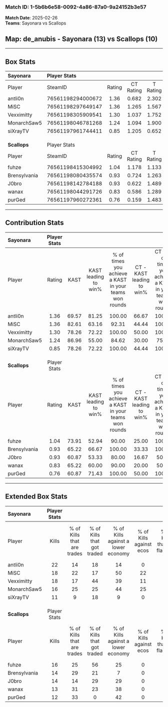 ### Match ID: 1-5b6b6e58-0092-4a86-87a0-9a24152b3e57  
**Match Date**: 2025-02-26  
**Teams**: Sayonara vs Scallops  

## **Map**: de_anubis - Sayonara (13) vs Scallops (10)  
---  

## Box Stats  

| **Sayonara** | Player Stats      |        |           |          |       |      |       |         |        |      |     |
| :- | :- | :-: | :-: | :-: | :-: | :-: | :-: | :-: | :-: | :-: | :-: |
| Player       | SteamID           | Rating | CT Rating | T Rating | KAST  | ADR  | Kills | Assists | Deaths | K/D  | HS% |
| antli0n      | 76561198294000672 |  1.36  |   0.682   |  2.302   | 69.57 | 92.4 |  22   |    4    |   15   | 1.47 | 54  |
| MiSC         | 76561198297649147 |  1.36  |   1.265   |  1.567   | 82.61 | 81.0 |  18   |    4    |   11   | 1.64 | 22  |
| Vexximitty   | 76561198305909541 |  1.30  |   1.037   |  1.752   | 78.26 | 83.8 |  18   |    6    |   13   | 1.38 | 72  |
| MonarchSaw5  | 76561198046781268 |  1.24  |   1.094   |  1.900   | 86.96 | 78.2 |  16   |    5    |   14   | 1.14 | 37  |
| siXrayTV     | 76561197961744411 |  0.85  |   1.205   |  0.652   | 78.26 | 54.0 |  11   |    5    |   17   | 0.65 | 45  |
|              |                   |        |           |          |       |      |       |         |        |      |     |
|              |                   |        |           |          |       |      |       |         |        |      |     |
|              |                   |        |           |          |       |      |       |         |        |      |     |
| **Scallops** | Player Stats      |        |           |          |       |      |       |         |        |      |     |
| Player       | SteamID           | Rating | CT Rating | T Rating | KAST  | ADR  | Kills | Assists | Deaths | K/D  | HS% |
| fuhze        | 76561198415304992 |  1.04  |   1.178   |  1.133   | 73.91 | 78.2 |  16   |    6    |   19   | 0.84 | 75  |
| Brensylvania | 76561198080435574 |  0.93  |   0.724   |  1.263   | 65.22 | 61.7 |  14   |    4    |   15   | 0.93 | 50  |
| J0bro        | 76561198142784188 |  0.93  |   0.622   |  1.489   | 60.87 | 86.5 |  14   |    8    |   18   | 0.78 | 35  |
| wanax        | 76561198044291726 |  0.83  |   0.586   |  1.289   | 65.22 | 50.2 |  13   |    4    |   16   | 0.81 | 38  |
| purGed       | 76561197960272361 |  0.76  |   0.159   |  1.483   | 60.87 | 59.9 |  12   |    6    |   18   | 0.67 |  0  |
---  

## Contribution Stats  

| **Sayonara** | Player Stats |       |                      |                                                        |                           |                                                             |                          |                                                            |
| :- | :-: | :-: | :-: | :-: | :-: | :-: | :-: | :-: |
| Player       |    Rating    | KAST  | KAST leading to win% | % of times you achieve a KAST in your teams won rounds | CT - KAST leading to win% | CT - % of times you achieve a KAST in your teams won rounds | T - KAST leading to win% | T - % of times you achieve a KAST in your teams won rounds |
| antli0n      |     1.36     | 69.57 |        81.25         |                         100.00                         |           66.67           |                           100.00                            |          90.00           |                           100.00                           |
| MiSC         |     1.36     | 82.61 |        63.16         |                         92.31                          |           44.44           |                           100.00                            |          80.00           |                           88.89                            |
| Vexximitty   |     1.30     | 78.26 |        72.22         |                         100.00                         |           50.00           |                           100.00                            |          90.00           |                           100.00                           |
| MonarchSaw5  |     1.24     | 86.96 |        55.00         |                         84.62                          |           30.00           |                            75.00                            |          80.00           |                           88.89                            |
| siXrayTV     |     0.85     | 78.26 |        72.22         |                         100.00                         |           44.44           |                           100.00                            |          100.00          |                           100.00                           |
|              |              |       |                      |                                                        |                           |                                                             |                          |                                                            |
|              |              |       |                      |                                                        |                           |                                                             |                          |                                                            |
|              |              |       |                      |                                                        |                           |                                                             |                          |                                                            |
| **Scallops** | Player Stats |       |                      |                                                        |                           |                                                             |                          |                                                            |
| Player       |    Rating    | KAST  | KAST leading to win% | % of times you achieve a KAST in your teams won rounds | CT - KAST leading to win% | CT - % of times you achieve a KAST in your teams won rounds | T - KAST leading to win% | T - % of times you achieve a KAST in your teams won rounds |
| fuhze        |     1.04     | 73.91 |        52.94         |                         90.00                          |           25.00           |                           100.00                            |          77.78           |                           87.50                            |
| Brensylvania |     0.93     | 65.22 |        66.67         |                         100.00                         |           33.33           |                           100.00                            |          88.89           |                           100.00                           |
| J0bro        |     0.93     | 60.87 |        53.33         |                         80.00                          |           16.67           |                            50.00                            |          77.78           |                           87.50                            |
| wanax        |     0.83     | 65.22 |        60.00         |                         90.00                          |           20.00           |                            50.00                            |          80.00           |                           100.00                           |
| purGed       |     0.76     | 60.87 |        71.43         |                         100.00                         |           50.00           |                           100.00                            |          80.00           |                           100.00                           |
---  

## Extended Box Stats  

| **Sayonara** | Player Stats |                            |                            |                                    |                         |                              |                                 |        |                             |                                     |                          |                               |                            |
| :- | :-: | :-: | :-: | :-: | :-: | :-: | :-: | :-: | :-: | :-: | :-: | :-: | :-: |
| Player       |    Kills     | % of Kills that are trades | % of Kills that got traded | % of Kills against a lower economy | % of Kills against ecos | % of Kills that are flawless | % of Kills that are close duels | Deaths | % of Deaths that get traded | % of Deaths against a lower economy | % of Deaths against ecos | % of Deaths that are flawless | % of Deaths that are close |
| antli0n      |      22      |             14             |             18             |                 14                 |            0            |              64              |                0                |   15   |             27              |                 20                  |            7             |              73               |             0              |
| MiSC         |      18      |             22             |             17             |                 50                 |           22            |              67              |                6                |   11   |             18              |                  9                  |            0             |              64               |             0              |
| Vexximitty   |      18      |             17             |             44             |                 39                 |           11            |              67              |                0                |   13   |             23              |                 15                  |            8             |              46               |             8              |
| MonarchSaw5  |      16      |             25             |             25             |                 44                 |           25            |              75              |                6                |   14   |             43              |                 21                  |            0             |              36               |             0              |
| siXrayTV     |      11      |             9              |             18             |                 9                  |            0            |              73              |                9                |   17   |             24              |                 18                  |            0             |              65               |             6              |
|              |              |                            |                            |                                    |                         |                              |                                 |        |                             |                                     |                          |                               |                            |
|              |              |                            |                            |                                    |                         |                              |                                 |        |                             |                                     |                          |                               |                            |
|              |              |                            |                            |                                    |                         |                              |                                 |        |                             |                                     |                          |                               |                            |
| **Scallops** | Player Stats |                            |                            |                                    |                         |                              |                                 |        |                             |                                     |                          |                               |                            |
| Player       |    Kills     | % of Kills that are trades | % of Kills that got traded | % of Kills against a lower economy | % of Kills against ecos | % of Kills that are flawless | % of Kills that are close duels | Deaths | % of Deaths that get traded | % of Deaths against a lower economy | % of Deaths against ecos | % of Deaths that are flawless | % of Deaths that are close |
| fuhze        |      16      |             25             |             56             |                 25                 |            0            |              56              |                0                |   19   |             26              |                 11                  |            0             |              63               |             5              |
| Brensylvania |      14      |             29             |             21             |                 7                  |            0            |              50              |                0                |   15   |             20              |                 13                  |            0             |              60               |             0              |
| J0bro        |      14      |             14             |             29             |                 29                 |            0            |              64              |                0                |   18   |             22              |                 11                  |            0             |              72               |             0              |
| wanax        |      13      |             31             |             23             |                 38                 |            0            |              62              |               15                |   16   |             31              |                 19                  |            0             |              88               |             6              |
| purGed       |      12      |             33             |             0              |                 42                 |            0            |              58              |                0                |   18   |             22              |                 17                  |            0             |              61               |             6              |

